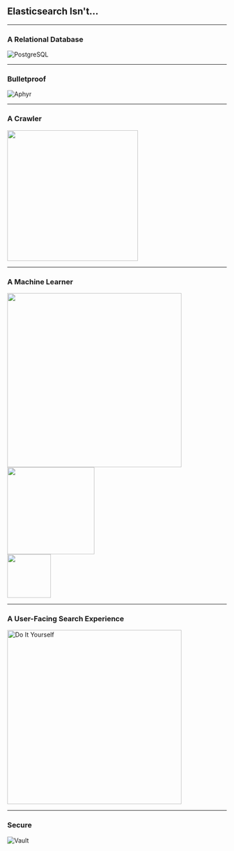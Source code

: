 ## Elasticsearch Isn&#39;t...

---

### A Relational Database

![PostgreSQL](images/postgres.svg)

---

### Bulletproof

![Aphyr](images/aphyr.png)

---

### A Crawler

<img src="images/nutch.png" width="300px;"/>

---

### A Machine Learner

<img src="images/mahout.svg" width="400px; margin-right: 50px;"/>
<img src="images/spark.png" width="200px; margin-right: 50px;"/><br/>
<img src="images/carrot2.png" width="100px;"/>

---

### A User-Facing Search Experience

<img src="images/do-it-yourself.svg" alt="Do It Yourself" style="width: 400px;"/>

---

### Secure

![Vault](images/safe.svg)
